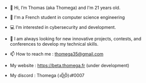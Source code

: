 - 👋 Hi, I’m Thomas (aka Thomega) and I'm 21 years old.

- 🎒 I'm a French student in computer science engineering

- 💻 I’m interested in cybersecurity and development. 

- 👀 I am always looking for new innovative projects, contests, and conferences to develop my technical skills.

- 📫 How to reach me : thomega35@gmail.com

- My website : https://beta.thomega.fr (under development)

- My discord : Thomega (งʘ̅͜ʘ̅)ง#0007



<!--
**Thomega35/Thomega35** is a ✨ _special_ ✨ repository because its `README.md` (this file) appears on your GitHub profile.

Here are some ideas to get you started:

- 🔭 I’m currently working on ...
- 🌱 I’m currently learning ...
- 👯 I’m looking to collaborate on ...
- 🤔 I’m looking for help with ...
- 💬 Ask me about ...
- 📫 How to reach me: ...
- 😄 Pronouns: ...
- ⚡ Fun fact: ...
-->
